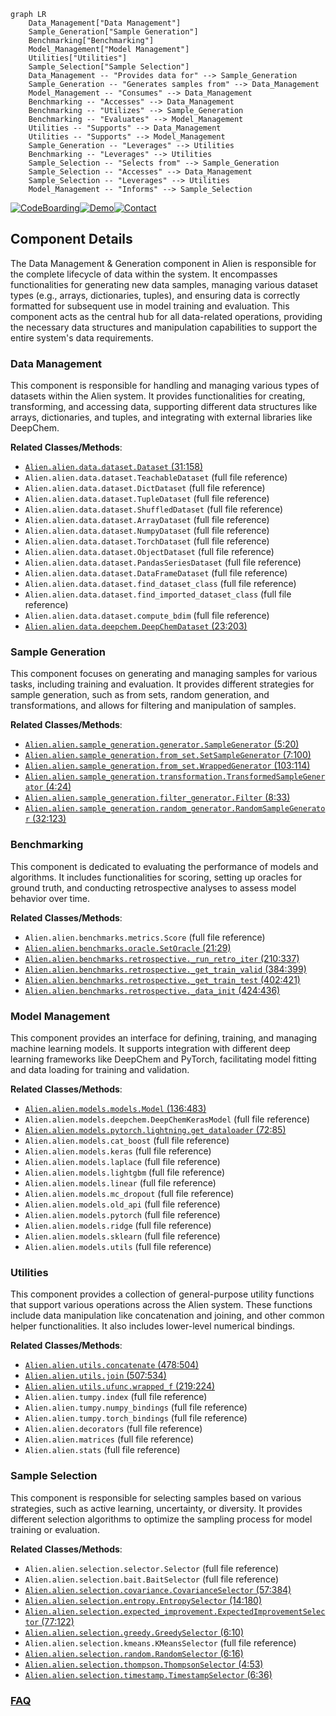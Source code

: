 ```mermaid
graph LR
    Data_Management["Data Management"]
    Sample_Generation["Sample Generation"]
    Benchmarking["Benchmarking"]
    Model_Management["Model Management"]
    Utilities["Utilities"]
    Sample_Selection["Sample Selection"]
    Data_Management -- "Provides data for" --> Sample_Generation
    Sample_Generation -- "Generates samples from" --> Data_Management
    Model_Management -- "Consumes" --> Data_Management
    Benchmarking -- "Accesses" --> Data_Management
    Benchmarking -- "Utilizes" --> Sample_Generation
    Benchmarking -- "Evaluates" --> Model_Management
    Utilities -- "Supports" --> Data_Management
    Utilities -- "Supports" --> Model_Management
    Sample_Generation -- "Leverages" --> Utilities
    Benchmarking -- "Leverages" --> Utilities
    Sample_Selection -- "Selects from" --> Sample_Generation
    Sample_Selection -- "Accesses" --> Data_Management
    Sample_Selection -- "Leverages" --> Utilities
    Model_Management -- "Informs" --> Sample_Selection
```
[![CodeBoarding](https://img.shields.io/badge/Generated%20by-CodeBoarding-9cf?style=flat-square)](https://github.com/CodeBoarding/CodeBoarding)[![Demo](https://img.shields.io/badge/Try%20our-Demo-blue?style=flat-square)](https://www.codeboarding.org/demo)[![Contact](https://img.shields.io/badge/Contact%20us%20-%20contact@codeboarding.org-lightgrey?style=flat-square)](mailto:contact@codeboarding.org)

## Component Details

The Data Management & Generation component in Alien is responsible for the complete lifecycle of data within the system. It encompasses functionalities for generating new data samples, managing various dataset types (e.g., arrays, dictionaries, tuples), and ensuring data is correctly formatted for subsequent use in model training and evaluation. This component acts as the central hub for all data-related operations, providing the necessary data structures and manipulation capabilities to support the entire system's data requirements.

### Data Management
This component is responsible for handling and managing various types of datasets within the Alien system. It provides functionalities for creating, transforming, and accessing data, supporting different data structures like arrays, dictionaries, and tuples, and integrating with external libraries like DeepChem.


**Related Classes/Methods**:

- <a href="https://github.com/Sanofi-Public/Alien/blob/master/alien/data/dataset.py#L31-L158" target="_blank" rel="noopener noreferrer">`Alien.alien.data.dataset.Dataset` (31:158)</a>
- `Alien.alien.data.dataset.TeachableDataset` (full file reference)
- `Alien.alien.data.dataset.DictDataset` (full file reference)
- `Alien.alien.data.dataset.TupleDataset` (full file reference)
- `Alien.alien.data.dataset.ShuffledDataset` (full file reference)
- `Alien.alien.data.dataset.ArrayDataset` (full file reference)
- `Alien.alien.data.dataset.NumpyDataset` (full file reference)
- `Alien.alien.data.dataset.TorchDataset` (full file reference)
- `Alien.alien.data.dataset.ObjectDataset` (full file reference)
- `Alien.alien.data.dataset.PandasSeriesDataset` (full file reference)
- `Alien.alien.data.dataset.DataFrameDataset` (full file reference)
- `Alien.alien.data.dataset.find_dataset_class` (full file reference)
- `Alien.alien.data.dataset.find_imported_dataset_class` (full file reference)
- `Alien.alien.data.dataset.compute_bdim` (full file reference)
- <a href="https://github.com/Sanofi-Public/Alien/blob/master/alien/data/deepchem.py#L23-L203" target="_blank" rel="noopener noreferrer">`Alien.alien.data.deepchem.DeepChemDataset` (23:203)</a>


### Sample Generation
This component focuses on generating and managing samples for various tasks, including training and evaluation. It provides different strategies for sample generation, such as from sets, random generation, and transformations, and allows for filtering and manipulation of samples.


**Related Classes/Methods**:

- <a href="https://github.com/Sanofi-Public/Alien/blob/master/alien/sample_generation/generator.py#L5-L20" target="_blank" rel="noopener noreferrer">`Alien.alien.sample_generation.generator.SampleGenerator` (5:20)</a>
- <a href="https://github.com/Sanofi-Public/Alien/blob/master/alien/sample_generation/from_set.py#L7-L100" target="_blank" rel="noopener noreferrer">`Alien.alien.sample_generation.from_set.SetSampleGenerator` (7:100)</a>
- <a href="https://github.com/Sanofi-Public/Alien/blob/master/alien/sample_generation/from_set.py#L103-L114" target="_blank" rel="noopener noreferrer">`Alien.alien.sample_generation.from_set.WrappedGenerator` (103:114)</a>
- <a href="https://github.com/Sanofi-Public/Alien/blob/master/alien/sample_generation/transformation.py#L4-L24" target="_blank" rel="noopener noreferrer">`Alien.alien.sample_generation.transformation.TransformedSampleGenerator` (4:24)</a>
- <a href="https://github.com/Sanofi-Public/Alien/blob/master/alien/sample_generation/filter_generator.py#L8-L33" target="_blank" rel="noopener noreferrer">`Alien.alien.sample_generation.filter_generator.Filter` (8:33)</a>
- <a href="https://github.com/Sanofi-Public/Alien/blob/master/alien/sample_generation/random_generator.py#L32-L123" target="_blank" rel="noopener noreferrer">`Alien.alien.sample_generation.random_generator.RandomSampleGenerator` (32:123)</a>


### Benchmarking
This component is dedicated to evaluating the performance of models and algorithms. It includes functionalities for scoring, setting up oracles for ground truth, and conducting retrospective analyses to assess model behavior over time.


**Related Classes/Methods**:

- `Alien.alien.benchmarks.metrics.Score` (full file reference)
- <a href="https://github.com/Sanofi-Public/Alien/blob/master/alien/benchmarks/oracle.py#L21-L29" target="_blank" rel="noopener noreferrer">`Alien.alien.benchmarks.oracle.SetOracle` (21:29)</a>
- <a href="https://github.com/Sanofi-Public/Alien/blob/master/alien/benchmarks/retrospective.py#L210-L337" target="_blank" rel="noopener noreferrer">`Alien.alien.benchmarks.retrospective._run_retro_iter` (210:337)</a>
- <a href="https://github.com/Sanofi-Public/Alien/blob/master/alien/benchmarks/retrospective.py#L384-L399" target="_blank" rel="noopener noreferrer">`Alien.alien.benchmarks.retrospective._get_train_valid` (384:399)</a>
- <a href="https://github.com/Sanofi-Public/Alien/blob/master/alien/benchmarks/retrospective.py#L402-L421" target="_blank" rel="noopener noreferrer">`Alien.alien.benchmarks.retrospective._get_train_test` (402:421)</a>
- <a href="https://github.com/Sanofi-Public/Alien/blob/master/alien/benchmarks/retrospective.py#L424-L436" target="_blank" rel="noopener noreferrer">`Alien.alien.benchmarks.retrospective._data_init` (424:436)</a>


### Model Management
This component provides an interface for defining, training, and managing machine learning models. It supports integration with different deep learning frameworks like DeepChem and PyTorch, facilitating model fitting and data loading for training and validation.


**Related Classes/Methods**:

- <a href="https://github.com/Sanofi-Public/Alien/blob/master/alien/models/models.py#L136-L483" target="_blank" rel="noopener noreferrer">`Alien.alien.models.models.Model` (136:483)</a>
- `Alien.alien.models.deepchem.DeepChemKerasModel` (full file reference)
- <a href="https://github.com/Sanofi-Public/Alien/blob/master/alien/models/pytorch/lightning.py#L72-L85" target="_blank" rel="noopener noreferrer">`Alien.alien.models.pytorch.lightning.get_dataloader` (72:85)</a>
- `Alien.alien.models.cat_boost` (full file reference)
- `Alien.alien.models.keras` (full file reference)
- `Alien.alien.models.laplace` (full file reference)
- `Alien.alien.models.lightgbm` (full file reference)
- `Alien.alien.models.linear` (full file reference)
- `Alien.alien.models.mc_dropout` (full file reference)
- `Alien.alien.models.old_api` (full file reference)
- `Alien.alien.models.pytorch` (full file reference)
- `Alien.alien.models.ridge` (full file reference)
- `Alien.alien.models.sklearn` (full file reference)
- `Alien.alien.models.utils` (full file reference)


### Utilities
This component provides a collection of general-purpose utility functions that support various operations across the Alien system. These functions include data manipulation like concatenation and joining, and other common helper functionalities. It also includes lower-level numerical bindings.


**Related Classes/Methods**:

- <a href="https://github.com/Sanofi-Public/Alien/blob/master/alien/utils.py#L478-L504" target="_blank" rel="noopener noreferrer">`Alien.alien.utils.concatenate` (478:504)</a>
- <a href="https://github.com/Sanofi-Public/Alien/blob/master/alien/utils.py#L507-L534" target="_blank" rel="noopener noreferrer">`Alien.alien.utils.join` (507:534)</a>
- <a href="https://github.com/Sanofi-Public/Alien/blob/master/alien/utils.py#L219-L224" target="_blank" rel="noopener noreferrer">`Alien.alien.utils.ufunc.wrapped_f` (219:224)</a>
- `Alien.alien.tumpy.index` (full file reference)
- `Alien.alien.tumpy.numpy_bindings` (full file reference)
- `Alien.alien.tumpy.torch_bindings` (full file reference)
- `Alien.alien.decorators` (full file reference)
- `Alien.alien.matrices` (full file reference)
- `Alien.alien.stats` (full file reference)


### Sample Selection
This component is responsible for selecting samples based on various strategies, such as active learning, uncertainty, or diversity. It provides different selection algorithms to optimize the sampling process for model training or evaluation.


**Related Classes/Methods**:

- `Alien.alien.selection.selector.Selector` (full file reference)
- `Alien.alien.selection.bait.BaitSelector` (full file reference)
- <a href="https://github.com/Sanofi-Public/Alien/blob/master/alien/selection/covariance.py#L57-L384" target="_blank" rel="noopener noreferrer">`Alien.alien.selection.covariance.CovarianceSelector` (57:384)</a>
- <a href="https://github.com/Sanofi-Public/Alien/blob/master/alien/selection/entropy.py#L14-L180" target="_blank" rel="noopener noreferrer">`Alien.alien.selection.entropy.EntropySelector` (14:180)</a>
- <a href="https://github.com/Sanofi-Public/Alien/blob/master/alien/selection/expected_improvement.py#L77-L122" target="_blank" rel="noopener noreferrer">`Alien.alien.selection.expected_improvement.ExpectedImprovementSelector` (77:122)</a>
- <a href="https://github.com/Sanofi-Public/Alien/blob/master/alien/selection/greedy.py#L6-L10" target="_blank" rel="noopener noreferrer">`Alien.alien.selection.greedy.GreedySelector` (6:10)</a>
- `Alien.alien.selection.kmeans.KMeansSelector` (full file reference)
- <a href="https://github.com/Sanofi-Public/Alien/blob/master/alien/selection/random.py#L6-L16" target="_blank" rel="noopener noreferrer">`Alien.alien.selection.random.RandomSelector` (6:16)</a>
- <a href="https://github.com/Sanofi-Public/Alien/blob/master/alien/selection/thompson.py#L4-L53" target="_blank" rel="noopener noreferrer">`Alien.alien.selection.thompson.ThompsonSelector` (4:53)</a>
- <a href="https://github.com/Sanofi-Public/Alien/blob/master/alien/selection/timestamp.py#L6-L36" target="_blank" rel="noopener noreferrer">`Alien.alien.selection.timestamp.TimestampSelector` (6:36)</a>




### [FAQ](https://github.com/CodeBoarding/GeneratedOnBoardings/tree/main?tab=readme-ov-file#faq)
